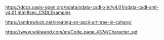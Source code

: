 https://docs.oasis-open.org/odata/odata-csdl-xml/v4.01/odata-csdl-xml-v4.01.html#sec_CSDLExamples

https://andrewlock.net/creating-an-ascii-art-tree-in-csharp/

https://www.wikiwand.com/en/Code_page_437#/Character_set